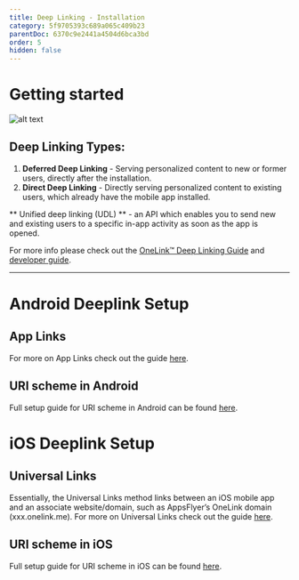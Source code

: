 ```yaml
---
title: Deep Linking - Installation
category: 5f9705393c689a065c409b23
parentDoc: 6370c9e2441a4504d6bca3bd
order: 5
hidden: false
---
```


# Getting started

    
![alt text](https://massets.appsflyer.com/wp-content/uploads/2018/03/21101417/app-installed-Recovered.png "")


## Deep Linking Types:
1. **Deferred Deep Linking** - Serving personalized content to new or former users, directly after the installation. 
2. **Direct Deep Linking** - Directly serving personalized content to existing users, which already have the mobile app installed.

** Unified deep linking (UDL) ** - an  API which enables you to send new and existing users to a specific in-app activity as soon as the app is opened.

For more info please check out the [OneLink™ Deep Linking Guide](https://support.appsflyer.com/hc/en-us/articles/208874366-OneLink-Deep-Linking-Guide#Intro) and [developer guide](https://dev.appsflyer.com/hc/docs/getting-started-1).

---

#  Android Deeplink Setup
    
## App Links
For more on App Links check out the guide [here](https://dev.appsflyer.com/hc/docs/initial-setup-for-deep-linking-and-deferred-deep-linking#procedures-for-android-app-links).

##  URI scheme in Android

Full setup guide for URI scheme in Android can be found [here](https://dev.appsflyer.com/hc/docs/initial-setup-for-deep-linking-and-deferred-deep-linking#procedures-for-uri-scheme).

#  iOS Deeplink Setup

## Universal Links 

Essentially, the Universal Links method links between an iOS mobile app and an associate website/domain, such as AppsFlyer’s OneLink domain (xxx.onelink.me). For more on Universal Links check out the guide [here](https://dev.appsflyer.com/hc/docs/initial-setup-2#procedures-for-ios-universal-links).

## URI scheme in iOS

Full setup guide for URI scheme in iOS can be found [here](https://dev.appsflyer.com/hc/docs/initial-setup-2#procedures-for-uri-scheme).
